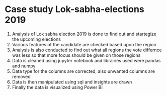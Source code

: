 # Case study Lok-sabha-elections 2019

1. Analysis of Lok sabha election 2019 is done to find out and startegize the upcoming elections  
2. Various features of the candidate are checked based upon the region
3. Analysis is also conducted to find out what all regions the vote  differnce was less so that more focus should be given on those regions
4. Data is cleaned using jupyter notebook and librairies used were pandas and numpy
5. Data type for the columns are corrected, also unwanted columns are removed
6. Data is then manipulated using sql and insights are drawn
7. Finally the data is visualized using Power BI

